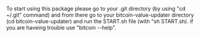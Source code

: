 To start using this package please go to your .git directory (by using "cd ~/.git" command) and from there go to your bitcoin-value-updater directory (cd bitcoin-value-updater) and run the START.sh file (with "sh START.sh). if you are haveing trouble use "bitcoin --help".
